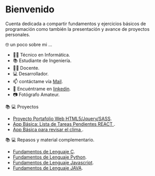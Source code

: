 # Bienvenido

Cuenta dedicada a compartir fundamentos y ejercicios básicos de programación como también la presentación y avance de proyectos personales.

🤓 un poco sobre mi ... 

 - 👨‍🎓 Técnico en Informática.
 - 📚 Estudiante de Ingeniería.
 - 👨‍🏫 Docente.
 - 💻 Desarrollador.
 - 📫 contáctame vía [Mail](mailto:matias.munoz@drackdesign.cl).
 - 👤 Encuéntrame en [linkedin](https://www.linkedin.com/in/mmunozacevedo/). 
 - 📷 Fotógrafo Amateur.

📚 💻 Proyectos 
- [Proyecto Portafolio Web HTML5/Jquery/SASS](https://github.com/kmtkei/FundamentosHTML).
- [App Básica: Lista de Tareas Pendientes REACT ](https://github.com/kmtkei/Lista-Tareas).
- [App Básica para revisar el clima ](https://github.com/kmtkei/clima).


📚 💻 Repasos y material complementario.

- [Fundamentos de Lenguaje C](https://github.com/kmtkei/Fundamentos-C).
- [Fundamentos de Lenguaje Python](https://github.com/kmtkei/Fundamentos-Python).
- [Fundamentos de Lenguaje Javascript](https://github.com/kmtkei/Fundamentos-Javascript).
- [Fundamentos de Lenguaje JAVA](https://github.com/kmtkei/Fundamentos-Java).
